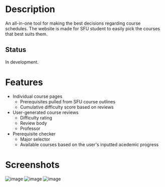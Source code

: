 # Description

An all-in-one tool for making the best decisions regarding course schedules. The website is made for SFU student to easily pick the courses that best suits them.

## Status 
In development.
# Features

* Individual course pages
  * Prerequisites pulled from SFU course outlines
  * Cumulative difficulty score based on reviews
* User-generated course reviews
  * Difficulty rating
  * Review body
  * Professor 
* Prerequisite checker
  * Major selector
  * Available courses based on the user's inputted acedemic progress

# Screenshots
![image](https://github.com/jodhangill/courseviewer/assets/87293665/9834bcc0-73f8-44e1-b13a-fb4f5bc75ce5)
![image](https://github.com/jodhangill/courseviewer/assets/87293665/9241c101-d5c9-438f-89d1-980579f899a9)
![image](https://github.com/jodhangill/courseviewer/assets/87293665/5bd7a731-f7aa-4f8d-9f62-b051c6a97bbb)

